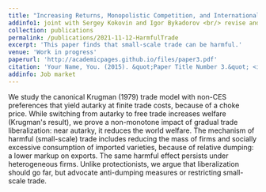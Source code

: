 ```yaml
---
title: "Increasing Returns, Monopolistic Competition, and International Trade: Revisiting Gains from Trade"
addinfo1: joint with Sergey Kokovin and Igor Bykadorov <br/> revise and resubmit at the <b>Journal of International Economics</b> (minor revisions requested), available upon request
collection: publications
permalink: /publications/2021-11-12-HarmfulTrade
excerpt: 'This paper finds that small-scale trade can be harmful.'
venue: 'Work in progress'
paperurl: 'http://academicpages.github.io/files/paper3.pdf'
citation: 'Your Name, You. (2015). &quot;Paper Title Number 3.&quot; <i>Journal 1</i>. 1(3).'
addinfo: Job market
---
```

We study the canonical Krugman (1979) trade model with non-CES preferences that yield autarky at finite trade costs, because of a choke price. While switching from autarky to free trade increases welfare (Krugman's result), we prove a non-monotone impact of gradual trade liberalization: near autarky, it reduces the world welfare. The mechanism of harmful (small-scale) trade includes reducing the mass of firms and socially excessive consumption of imported varieties, because of relative dumping: a lower markup on exports. The same harmful effect persists under heterogeneous firms. Unlike protectionists, we argue that liberalization should go far, but advocate anti-dumping measures or restricting small-scale trade.


